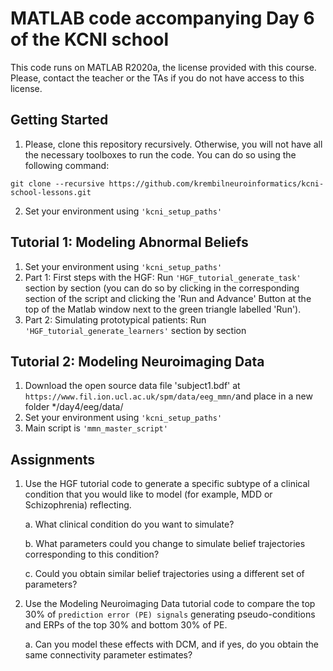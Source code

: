 MATLAB code accompanying Day 6 of the KCNI school
===============
This code runs on MATLAB R2020a, the license provided with this course. Please, contact the teacher or the TAs if you do not have access to this license.

Getting Started
---------------
1.  Please, clone this repository recursively. Otherwise, you will not have all the necessary toolboxes to run the code. You can do so using the following command:
```
git clone --recursive https://github.com/krembilneuroinformatics/kcni-school-lessons.git
```
2. Set your environment using `'kcni_setup_paths'`

Tutorial 1: Modeling Abnormal Beliefs
------------
1. Set your environment using `'kcni_setup_paths'`
2. Part 1: First steps with the HGF: Run `'HGF_tutorial_generate_task'` section by section (you can do so by clicking in the corresponding section of the script and clicking the 'Run and Advance' Button at the top of the Matlab window next to the green triangle labelled 'Run').
3. Part 2: Simulating prototypical patients: Run `'HGF_tutorial_generate_learners'` section by section

Tutorial 2: Modeling Neuroimaging Data
------------
1. Download the open source data file 'subject1.bdf' at `https://www.fil.ion.ucl.ac.uk/spm/data/eeg_mmn/`and place in a new folder */day4/eeg/data/
2. Set your environment using `'kcni_setup_paths'`
3. Main script is `'mmn_master_script'`

Assignments
------------
1. Use the HGF tutorial code to generate a specific subtype of a clinical condition that you would like to model (for example, MDD or Schizophrenia) reflecting.

	a. What clinical condition do you want to simulate?
	
	b. What parameters could you change to simulate belief trajectories corresponding to this condition?
	
	c. Could you obtain similar belief trajectories using a different set of parameters?

2. Use the Modeling Neuroimaging Data tutorial code to compare the top 30% of `prediction error (PE) signals` generating pseudo-conditions and ERPs of the top 30% and bottom 30% of PE. 	

	a. Can you model these effects with DCM, and if yes, do you obtain the same connectivity parameter estimates?
